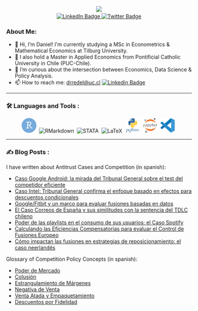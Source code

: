 
<div id="header" align="center">
  <img src="https://media.giphy.com/media/SWoSkN6DxTszqIKEqv/giphy.gif" width="360" />
</div>

<div id="badges" align="center">
  <a href="https://www.linkedin.com/in/daniel-redel-14b052b6/">
    <img src="https://img.shields.io/badge/LinkedIn-blue?style=for-the-badge&logo=linkedin&logoColor=white" alt="LinkedIn Badge"/>
  </a>
  <a href="https://twitter.com/DannyRedel">
    <img src="https://img.shields.io/badge/Twitter-blue?style=for-the-badge&logo=twitter&logoColor=white" alt="Twitter Badge"/>
  </a>
</div>

### About Me:

- 👋 Hi, I’m Daniel! I'm currently studying a MSc in Econometrics & Mathematical Economics at Tilburg University.
- 🔭 I also hold a Master in Applied Economics from Pontificial Catholic University in Chile (PUC-Chile).
- 👀 I’m curious about the intersection between Economics, Data Science & Policy Analysis. 
- 📫 How to reach me: drredel@uc.cl [![Linkedin Badge](https://img.shields.io/badge/-dannyredel-blue?style=flat&logo=Linkedin&logoColor=white)](https://www.linkedin.com/in/daniel-redel-14b052b6/)

---

### :hammer_and_wrench: Languages and Tools :
<div align="center">
  <img src="https://github.com/devicons/devicon/blob/master/icons/rstudio/rstudio-original.svg" title="RStudio" alt="RStudio" width="40" height="40"/>&nbsp;
  <img src="https://pkgs.rstudio.com/rmarkdown/reference/figures/logo.png" title="RMarkdown" alt="RMarkdown" width="35" height="40"/>&nbsp;
  <img src="https://upload.wikimedia.org/wikipedia/commons/7/79/Stata_logo_med_blue.png" title="STATA" alt="STATA" width="85" height="40"/>&nbsp;
  <img src="https://avatars.githubusercontent.com/u/6359919?s=280&v=4" title="LaTeX" alt="LaTeX" width="40" height="40"/>&nbsp;
  <img src="https://github.com/devicons/devicon/blob/master/icons/python/python-original-wordmark.svg" title="Python" alt="Python" width="40" height="40"/>&nbsp;
  <img src="https://github.com/devicons/devicon/blob/master/icons/jupyter/jupyter-original-wordmark.svg" title="Jupyter" alt="Jupyter" width="40" height="40"/>&nbsp;
  <img src="https://github.com/devicons/devicon/blob/master/icons/vscode/vscode-original.svg" title="VSCode" alt="VSCode" width="40" height="40"/>&nbsp;
</div>

---

### :writing_hand: Blog Posts :
I have written about Antitrust Cases and Competition (in spanish):
- [Caso Google Android: la mirada del Tribunal General sobre el test del competidor eficiente](https://centrocompetencia.com/caso-google-android-tribunal-general-test-aec/)
- [Caso Intel: Tribunal General confirma el enfoque basado en efectos para descuentos condicionales](https://centrocompetencia.com/caso-intel-tribunal-general-confirma-enfoque-efectos-para-descuentos/)
- [Google/Fitbit y un marco para evaluar fusiones basadas en datos](https://centrocompetencia.com/google-fitbit-marco-para-evaluar-fusiones-basadas-en-datos/)
- [El Caso Correos de España y sus similitudes con la sentencia del TDLC chileno](https://centrocompetencia.com/caso-correos-espana-similitudes-sentencia-tdlc/)
- [Poder de las playlists en el consumo de sus usuarios: el Caso Spotify](https://centrocompetencia.com/poder-de-las-playlists-en-el-consumo-de-sus-usuarios-el-caso-spotify/)
- [Calculando las Eficiencias Compensatorias para evaluar el Control de Fusiones Europeo](https://centrocompetencia.com/calculando-las-eficiencias-compensatorias-para-evaluar-el-control-de-fusiones-europeo/)
- [Cómo impactan las fusiones en estrategias de reposicionamiento: el caso neerlandés](https://centrocompetencia.com/como-impactan-fusiones-en-reposicionamiento-caso-neerlandes/)

Glossary of Competition Policy Concepts (in spanish):
- [Poder de Mercado](https://centrocompetencia.com/poder-de-mercado/)
- [Colusión](https://centrocompetencia.com/colusion/)
- [Estrangulamiento de Márgenes](https://centrocompetencia.com/estrangulamiento-de-margenes/)
- [Negativa de Venta](https://centrocompetencia.com/negativa-de-venta/)
- [Venta Atada y Empaquetamiento](https://centrocompetencia.com/venta-atada-y-empaquetamiento/)
- [Descuentos por Fidelidad](https://centrocompetencia.com/descuentos-por-fidelidad/)



